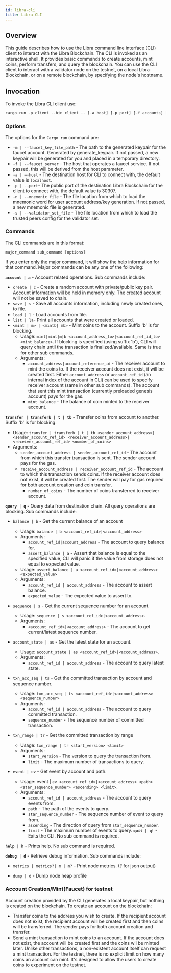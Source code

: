 ```yaml
---
id: libra-cli
title: Libra CLI
---
```

## Overview

This guide describes how to use the Libra command line interface (CLI) client to interact with the Libra Blockchain. The CLI is invoked as an interactive shell. It provides basic commands to create accounts, mint coins, perform transfers, and query the blockchain. You can use the CLI client to interact with a validator node on the testnet, on a local Libra Blockchain, or on a remote blockchain, by specifying the node's hostname. 

## Invocation
To invoke the Libra CLI client use:

```rust
cargo run -p client --bin client -- [-a host] [-p port] [-f accounts] [-d debug_port]

```

### Options

The options for the `Cargo run` command are:

* `-m | --faucet_key_file_path` - The path to the generated keypair for the faucet account. Generated by generate_keypair. If not passed, a new keypair will be generated for you and placed in a temporary directory.
* `-f | --faucet_server` - The host that operates a faucet service. If not passed, this will be derived from the host parameter.
* `-a | —-host` - The destination host for CLI to connect with, the default value is `localhost`.
* `-p | -—port`- The public port of the destination Libra Blockchain for the client to connect with, the default value is 30307.
* `-n | --mnemonic_file` - The file location from which to load the mnemonic word for user account address/key generation. If not passed, a new mnemonic file is generated.
* `-s | --validator_set_file` - The file location from which to load the trusted peers config for the validator set.

### Commands

The CLI commands are in this format:

```rust
major_command sub_command [options]
```

If you enter only the major command, it will show the help information for that command. Major commands can be any one of the following:

 **`account | a`** -  Account related operations. Sub commands include:
 
  * `create | c` -  Create a random account with private/public key pair. Account information will be held in memory only. The created account will not be saved to chain.
  * `save | s` - Save all accounts information, including newly created ones, to file.
  * `load | l` - Load accounts from file.
  * `list | la`- Print all accounts that were created or loaded.
  * `<mint | m> | <mintb| mb>` - Mint coins to the account. Suffix 'b' is for blocking.
      * Usage:  `mint|mint|m|b <account_address_to>|<account_ref_id_to> <mint_balance>`. If blocking is specified (using suffix 'b'), CLI will query chain until the transaction is finalized/available. Same is true for other sub commands.
      * Arguments:
          * `account_address|account_reference_id` - The receiver account to mint the coins to. If the receiver account does not exist, it will be created first. Either `account_address` or `account_ref_id` (an internal index of the account in CLI) can be used to specify receiver account (same in other sub commands). The account that sent this mint transaction (currently preloaded genesis account) pays for the gas.
          * `mint_balance` - The balance of coin minted to the receiver account.
          
**`transfer | transferb | t | tb`** - Transfer coins from account to another. Suffix 'b' is for blocking.

* Usage: `transfer | transferb | t | tb <sender_account_address>|<sender_account_ref_id> <receiver_account_address>|<receiver_account_ref_id> <number_of_coins>`
* Arguments:
   * `sender_account_address | sender_account_ref_id` - The account from which this transfer transaction is sent. The sender account pays for the gas.
   * `receive_account_address | receiver_account_ref_id` - The account to which this transaction sends coins. If the receiver account does not exist, it will be created first. The sender will pay for gas required for both account creation and coin transfer.
      * `number_of_coins` - The number of coins transferred to receiver account.
        
**`query | q`** - Query data from destination chain. All query operations are blocking. Sub commands include:

  * `balance | b` - Get the current balance of an account
  
     * Usage: `balance | b <account_ref_id>|<account_address>`
     * Arguments:
         * `account_ref_id|account_address` - The account to query balance for.
         * `assert_balance | a` - Assert that balance is equal to the specified value, CLI will panic if the value from storage does not equal to expected value.
     * Usage: `assert_balance | a <account_ref_id>|<account_address> <expected_value>`
     * Arguments:
         * `account_ref_id | account_address` - The account to assert balance.
         * `expected_value` - The expected value to assert to.
         
  * `sequence | s` - Get the current sequence number for an account.
  
      * Usage: `sequence | s <account_ref_id>|<account_address>`.
      * Arguments:
          * `<account_ref_id>|<account_address>` - The account to get current/latest sequence number.
  * `account_state | as` - Get the latest state for an account.
  
      * Usage: `account_state | as <account_ref_id>|<account_address>`.
      * Arguments:
          * `account_ref_id | account_address` - The account to query latest state.
  * `txn_acc_seq | ts` - Get the committed transaction by account and sequence number.
  
      * Usage: `txn_acc_seq | ts <account_ref_id>|<account_address> <sequence_number>`
      * Arguments:
          * `account_ref_id | account_address` - The account to query committed transaction.
          * `sequence_number` - The sequence number of committed transaction.
  * `txn_range | tr` - Get the committed transaction by range
  
      * Usage: `txn_range | tr <start_version> <limit>`
      * Arguments:
          * `start_version` - The version to query the transaction from.
          * `limit` - The maximum number of transactions to query.
  * `event | ev` - Get event by account and path.
  
      * Usage: event | `ev <account_ref_id>|<account_address> <path> <star_sequence_number> <ascending> <limit>`.
      * Arguments:
          * `account_ref_id | account_address` - The account to query events from.
          * `path` - The path of the events to query.
          * `star_sequence_number` - The sequence number of event to query from.
          * `ascending` - The direction of query from `star_sequence_number`.
          * `limit` - The maximum number of events to query.
**`quit | q!`** - Exits the CLI. No sub command is required.
 
**`help | h`** - Prints help. No sub command is required.

**`debug | d`** - Retrieve debug information. Sub commands include:

   * `metrics | metrics?| m | m?` - Print node metrics. (? for json output)

   * `dump | d` - Dump node heap profile

### Account Creation/Mint(Faucet) for testnet

Account creation provided by the CLI generates a local keypair, but nothing is created on the blockchain. To create an account on the blockchain:

* Transfer coins to the address you wish to create. If the recipient account does not exist, the recipient account will be created first and then coins will be transferred. The sender pays for both account creation and transfer.
* Send a mint transaction to mint coins to an account. If the account does not exist, the account will be created first and the coins wil be minted later. Unlike other transactions, a non-existent account itself can request a mint transaction.  For the testnet, there is no explicit limit on how many coins an account can mint. It's designed to allow the users to create coins to experiment on the testnet.



